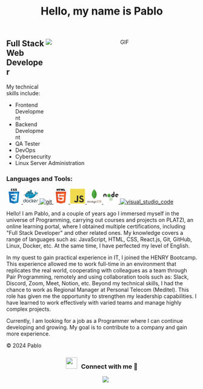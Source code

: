 <!DOCTYPE html>
<html>
<head>
</head>
<body>
    <header>
        <h1>Hello, my name is Pablo</h1>
    </header>
    <section id="sobre-mi">
      <a target="_blank" align="center">
  <img align="right" top="500" height="300" width="400" alt="GIF" src="https://media.giphy.com/media/SWoSkN6DxTszqIKEqv/giphy.gif">
</a>
        <h2>Full Stack Web Developer</h2>
        <p>My technical skills include:</p>
        <ul>
            <li>Frontend Development</li>
            <li>Backend Development</li>
	          <li>QA Tester</li>
            <li>DevOps</li>
            <li>Cybersecurity</li>
            <li>Linux Server Administration</li>
        </ul>
      <h3 align="left">Languages and Tools:</h3>
<p align="left"><a href="https://www.w3schools.com/css/" target="_blank" rel="noreferrer"> <img src="https://raw.githubusercontent.com/devicons/devicon/master/icons/css3/css3-original-wordmark.svg" alt="css3" width="40" height="40"/> </a> <a href="https://www.docker.com/" target="_blank" rel="noreferrer"> <img src="https://raw.githubusercontent.com/devicons/devicon/master/icons/docker/docker-original-wordmark.svg" alt="docker" width="40" height="40"/><a href="https://git-scm.com/" target="_blank" rel="noreferrer"> <img src="https://www.vectorlogo.zone/logos/git-scm/git-scm-icon.svg" alt="git" width="40" height="40"/> </a> <a href="https://www.w3.org/html/" target="_blank" rel="noreferrer"> <img src="https://raw.githubusercontent.com/devicons/devicon/master/icons/html5/html5-original-wordmark.svg" alt="html5" width="40" height="40"/> </a> <a href="https://developer.mozilla.org/en-US/docs/Web/JavaScript" target="_blank" rel="noreferrer"> <img src="https://raw.githubusercontent.com/devicons/devicon/master/icons/javascript/javascript-original.svg" alt="javascript" width="40" height="40"/> </a> <a href="https://www.mongodb.com/" target="_blank" rel="noreferrer"> <img src="https://raw.githubusercontent.com/devicons/devicon/master/icons/mongodb/mongodb-original-wordmark.svg" alt="mongodb" width="40" height="40"/> </a> <a href="https://nodejs.org" target="_blank" rel="noreferrer"> <img src="https://raw.githubusercontent.com/devicons/devicon/master/icons/nodejs/nodejs-original-wordmark.svg" alt="nodejs" width="40" height="40"/> </a><a href="https://code.visualstudio.com/" target="_blank" rel="noreferrer"> <img src="https://upload.wikimedia.org/wikipedia/commons/thumb/9/9a/Visual_Studio_Code_1.35_icon.svg/2048px-Visual_Studio_Code_1.35_icon.svg.png" alt="visual_studio_code" width="40" height="40"/> </a></p>
        <p>Hello! I am Pablo, and a couple of years ago I immersed myself in the universe of Programming, carrying out courses and projects on PLATZI, an online learning portal, where I obtained multiple certifications, including "Full Stack Developer" and other related ones. My knowledge covers a range of languages such as: JavaScript, HTML, CSS, React.js, Git, GitHub, Linux, Docker, etc. At the same time, I have perfected my level of English.</P>

<P>In my quest to gain practical experience in IT, I joined the HENRY Bootcamp. This experience allowed me to work full-time in an environment that replicates the real world, cooperating with colleagues as a team through Pair Programming, remotely and using collaboration tools such as: Slack, Discord, Zoom, Meet, Notion, etc.
Beyond my technical skills, I had the chance to work as Regional Manager at Personal Telecom (Meditel). This role has given me the opportunity to strengthen my leadership capabilities. I have learned to work effectively with varied teams and manage highly complex projects.</P>
<P>Currently, I am looking for a job as a Programmer where I can continue developing and growing. My goal is to contribute to a company and gain more experience.</p>
    </section>
    <footer>
        <p>© 2024 Pablo</p>
    </footer>
  <h3 align="center" > <img src="https://media.giphy.com/media/iY8CRBdQXODJSCERIr/giphy.gif" width="30" height="30" style="margin-right: 10px;">Connect with me 🤝 </h3>

<p align="center">

 <div align="center"  class="icons-social" style="margin-left: 10px;">
        <a style="margin-left: 10px;"  target="_blank" href="https://www.linkedin.com/in/pablo-l%C3%B3pez-39226a275/">
			<img src="https://img.icons8.com/doodle/40/000000/linkedin--v2.png"></a>
</p>
</body>
</html>
